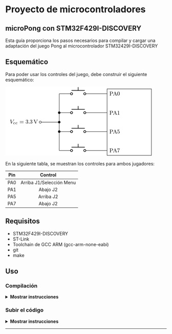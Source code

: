 # Proyecto de microcontroladores

## microPong con STM32F429I-DISCOVERY

Esta guía proporciona los pasos necesarios para compilar y cargar una adaptación del juego Pong al microcontrolador STM32429I-DISCOVERY

## Esquemático

Para poder usar los controles del juego, debe construir el siguiente esquemático:

![Alt text](./esquematico.jpg)

En la siguiente tabla, se muestran los controles para ambos jugadores:

<center>

| Pin                 | Control                  |
|:-------------------:|:------------------------:|
| PA0                 | Arriba J1/Selección Menu |
| PA1                 | Abajo J2                 |
| PA5                 | Arriba J2                |
| PA7                 | Abajo J2                 |

</center>

## Requisitos

- STM32F429I-DISCOVERY
- ST-Link
- Toolchain de GCC ARM (gcc-arm-none-eabi)
- git
- make

## Uso
### Compilación

<details><summary><b>Mostrar instrucciones</b></summary>

1. Clona el repoistorio:
    ```bash
    git clone https://github.com/dotjae/ie0624.git
    ```

2. Navege al directorio `ie0624`
    ```bash
    cd ie0624
    ```

3. Inicializa el submódulo de [libopencm3](https://github.com/libopencm3/libopencm3)
    ```bash
    git submodule init
    git submodule update
    ```

4. Navega al directorio `libopencm3`:
    ```bash
    cd libopencm3
    ```

5. Construye la librería:
    ```bash
    make
    ```

6. Navega al directorio `src`:
    ```bash
    cd ../src
    ```

7. Compila el código:
    ```bash
    make
    ```

</details>

### Subir el código 

<details><summary><b>Mostrar instrucciones</b></summary>

1. Conecte la tarjeta STM32F429I-DISCOVERY a la PC por medio del cable USB Mini-B.

2. Utiliza el comando `make flash` para subir el código al microcontrolador:
    ```bash
    make flash
    ```
</details>

---
